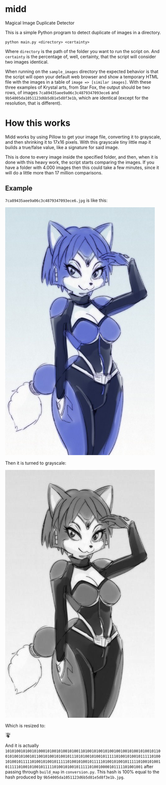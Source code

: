 # midd
Magical Image Duplicate Detector

This is a simple Python program to detect duplicate of images in a directory.

```
python main.py <directory> <certainty>
```

Where `directory` is the path of the folder you want to run the script on. And `certainty` is the percentage of, well, certainty, that the script will consider two images identical.

When running on the `sample_images` directory the expected behavior is that the script will open your default web browser and show a temporary HTML file with the images in a table of `image => [similar images]`. With these three examples of Krystal arts, from Star Fox, the output should be two rows, of images `7ca89435aee9a06c3c4879347093ece6` and `9b54005da1051123d6b5d81e5d8f3e1b`, which are identical (except for the resolution, that is different).

# How this works

Midd works by using Pillow to get your image file, converting it to grayscale, and then shrinking it to 17x16 pixels. With this grayscale tiny little map it builds a true/false value, like a signature for said image.

This is done to every image inside the specified folder, and then, when it is done with this heavy work, the script starts comparing the images. If you have a folder with 4.000 images then this could take a few minutes, since it will do a little more than 17 million comparisons.

## Example

`7ca89435aee9a06c3c4879347093ece6.jpg` is like this:

![](https://github.com/renatoliveira/midd/blob/master/sample_images/7ca89435aee9a06c3c4879347093ece6.jpg?raw=true)

Then it is turned to grayscale:

![](https://github.com/renatoliveira/midd/blob/master/repository_images/grayscale_sample.jpeg?raw=true)

Which is resized to:

![](https://github.com/renatoliveira/midd/blob/master/repository_images/resized.jpeg?raw=true)

And it is actually `10101001010010100010100101001010011010010100101001001001010010100101100101001010010110010100101001011101010010100101111101001010010111110100101001011111010010100101111101001010010111110100101001011111010010100101111101001010010111110100101001011111010010000101111101001001` after passing through `build_map` in `conversion.py`. This hash is 100% equal to the hash produced by `9b54005da1051123d6b5d81e5d8f3e1b.jpg`.